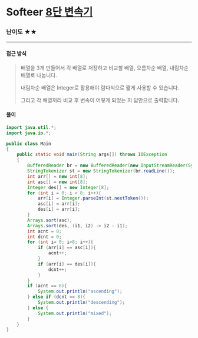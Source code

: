 # Softeer [8단 변속기](https://softeer.ai/practice/info.do?idx=1&eid=408&sw_prbl_sbms_sn=129305)

### 난이도 ★★

---

#### 접근 방식

> 배열을 3개 만들어서 각 배열로 저장하고 비교할 배열, 오름차순 배열, 내림차순 배열로 나눕니다.
>
> 내림차순 배열은 Integer로 활용해야 람다식으로 짧게 사용할 수 있습니다.
>
> 그리고 각 배열끼리 비교 후 변속이 어떻게 되었는 지 답안으로 출력합니다.

#### 풀이

```java
import java.util.*;
import java.io.*;

public class Main
{
    public static void main(String args[]) throws IOException
    {
        BufferedReader br = new BufferedReader(new InputStreamReader(System.in));
        StringTokenizer st = new StringTokenizer(br.readLine());
        int arr[] = new int[8];
        int asc[] = new int[8];
        Integer des[] = new Integer[8];
        for (int i = 0; i < 8; i++){
            arr[i] = Integer.parseInt(st.nextToken());
            asc[i] = arr[i];
            des[i] = arr[i];
        }
        Arrays.sort(asc);
        Arrays.sort(des, (i1, i2) -> i2 - i1);
        int acnt = 0;
        int dcnt = 0;
        for (int i= 0; i<8; i++){
            if (arr[i] == asc[i]){
                acnt++;
            }
            if (arr[i] == des[i]){
                dcnt++;
            }
        }
        if (acnt == 8){
            System.out.println("ascending");
        } else if (dcnt == 8){
            System.out.println("descending");
        } else {
            System.out.println("mixed");
        }
    }
}
```


